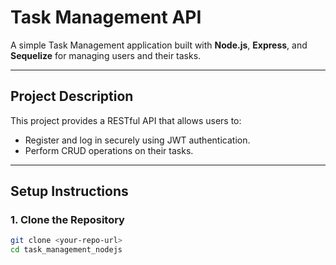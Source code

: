# Task Management API

A simple Task Management application built with **Node.js**, **Express**, and **Sequelize** for managing users and their tasks.

---

## Project Description

This project provides a RESTful API that allows users to:

- Register and log in securely using JWT authentication.
- Perform CRUD operations on their tasks.

---

## Setup Instructions

### 1. Clone the Repository

```bash
git clone <your-repo-url>
cd task_management_nodejs
